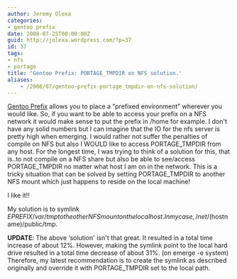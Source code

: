 ```yaml
---
author: Jeremy Olexa
categories:
- gentoo prefix
date: 2008-07-25T00:00:00Z
guid: http://jolexa.wordpress.com/?p=37
id: 37
tags:
- nfs
- portage
title: 'Gentoo Prefix: PORTAGE_TMPDIR on NFS solution.'
aliases:
    - /2008/07/gentoo-prefix-portage_tmpdir-on-nfs-solution/
---
```


[Gentoo Prefix][1] allows you to place a &#8220;prefixed environment&#8221; wherever you would like. So, if you want to be able to access your prefix on a NFS network it would make sense to put the prefix in /home for example. I don't have any solid numbers but I can imagine that the IO for the nfs server is pretty high when emerging. I would rather not suffer the penalties of compile on NFS but also I WOULD like to access PORTAGE\_TMPDIR from any host. For the longest time, I was trying to think of a solution for this, that is..to not compile on a NFS share but also be able to see/access PORTAGE\_TMPDIR no matter what host I am on in the network. This is a tricky situation that can be solved by setting PORTAGE_TMPDIR to another NFS mount which just happens to reside on the local machine!

I like it!!

My solution is to symlink $EPREFIX/var/tmp to the other NFS mount on the localhost. In my case, /net/$(hostname)/public/tmp.

**UPDATE**: The above &#8216;solution' isn't that great. It resulted in a total time increase of about 12%. However, making the symlink point to the local hard drive resulted in a total time decrease of about 31%. (on emerge -e system) Therefore, my latest recommendation is to create the symlink as described originally and override it with PORTAGE_TMPDIR set to the local path.

 [1]: http://www.gentoo.org/proj/en/gentoo-alt/prefix/index.xml